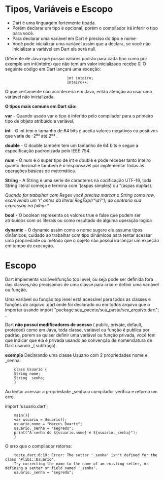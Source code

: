 # Tipos, Variáveis e Escopo

* Dart é uma linguagem fortemente tipada.
* Porém declarar um tipo é opcional, porém o compilador irá inferir o tipo para você.
* Para declarar uma variável em Dart é preciso do tipo e nome·
* Você pode inicializar uma variável assim que a declara, se você não inicializar a variável em Dart ela será null. 

Diferente de Java que possui valores padrão para cada tipo como por exemplo um int(inteiro) que não tem um valor inicializado recebe 0.
O seguinte código em Dart lançará uma exceção:

                                int inteiro;
                                inteiro++;

O que certamente não aconteceria em Java, então atenção ao usar uma variável não inicializada.

**O tipos mais comuns em Dart são:**

**var** - Quando usado var o tipo é inferido pelo compilador para o primeiro tipo de objeto atribuído a variável.

**int** - O int tem o tamanho de 64 bits e aceita valores negativos ou positivos que varia de -2⁶³ até 2⁶³ .

**double** - O double também tem um tamanho de 64 bits e segue a especificação padronizada pelo IEEE 754.

**num** - O num é o super tipo de int e double e pode receber tanto inteiro quanto decimal e também é o responsavel por implementar todas as operações básicas de matemática.

**String** - A String é uma serie de caracteres na codificação UTF-16, toda String literal começa e termina com ‘(aspas simples) ou “(aspas duplas).

**Quando for trabalhar com Regex você precisa marcar a String como raw, escrevendo um ‘r’ antes da literal RegExp(r"\d*?"); do contrario sua expressão irá falhar.**

**bool** - O boolean representa os valores true e false que podem ser atribuídos com os literais ou como resultado de alguma operação logica

**dynamic** - O dynamic assim como o nome sugere ele assume tipos dinâmicos, cuidado ao trabalhar com tipo dinâmicos para tentar acessar uma propriedade ou método que o objeto não possui irá lançar um exceção em tempo de execução.

# Escopo

Dart implementa variável/função top level, ou seja pode ser definida fora das classes,não precisamos de uma classe para criar e definir uma variável ou função.

Uma variável ou função top level está acessível para todos as classes e funções do arquivo .dart onde foi declarado ou em todos arquivo que o importar usando import "package:seu_pacote/sua_pasta/seu_arquivo.dart"; .

Dart **não possui modificadores de acesso** ( public, private, default, proteced) como em Java, toda classe, variável ou função é publica por padrão, porem se quiser definir uma variável ou função privada, você tem que indicar que ela é privada usando ao convenção de nomenclatura de Dart usando _( subtraço).

**exemplo**
Declarando uma classe Usuario com 2 propriedades nome e _senha:

        class Usuario {
        String nome;
        String _senha;
        }

Ao tentar acessar a propriedade _senha o compilador verifica e retorna um erro.

import 'usuario.dart';

        main(){
        var usuario = Usuario();
        usuario.nome = "Marcus Duarte";
        usuario._senha = "segredo";
        print("A senha do ${usuario.nome} é ${usuario._senha}");
        }

O erro que o compilador retorna:

        teste.dart:6:10: Error: The setter '_senha' isn't defined for the class '#lib1::Usuario'.
        Try correcting the name to the name of an existing setter, or defining a setter or field named '_senha'.
        usuario._senha = "segredo";
